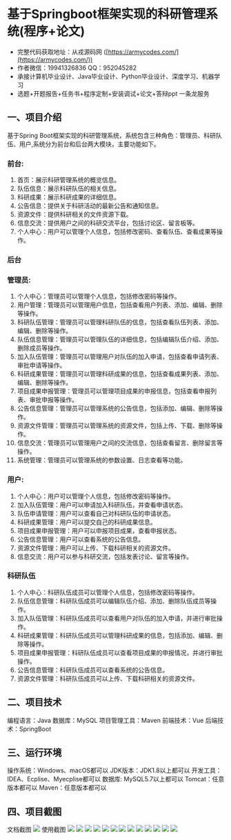 基于Springboot框架实现的科研管理系统(程序+论文)
=
- 完整代码获取地址：从戎源码网 ([https://armycodes.com/](https://armycodes.com/))
- 作者微信：19941326836  QQ：952045282 
- 承接计算机毕业设计、Java毕业设计、Python毕业设计、深度学习、机器学习
- 选题+开题报告+任务书+程序定制+安装调试+论文+答辩ppt 一条龙服务

一、项目介绍
---
基于Spring Boot框架实现的科研管理系统，系统包含三种角色：管理员、科研队伍、用户,系统分为前台和后台两大模块，主要功能如下。
### 前台:
1. 首页：展示科研管理系统的概览信息。
2. 队伍信息：展示科研队伍的相关信息。
3. 科研成果：展示科研成果的详细信息。
4. 公告信息：提供关于科研活动的最新公告和通知信息。
5. 资源文件：提供科研相关的文件资源下载。
6. 信息交流：提供用户之间的科研交流平台，包括讨论区、留言板等。
7. 个人中心：用户可以管理个人信息，包括修改密码、查看队伍、查看成果等操作。
### 后台
### 管理员:
1. 个人中心：管理员可以管理个人信息，包括修改密码等操作。
2. 用户管理：管理员可以管理用户信息，包括查看用户列表、添加、编辑、删除等操作。
3. 科研队伍管理：管理员可以管理科研队伍的信息，包括查看队伍列表、添加、编辑、删除等操作。
4. 队伍信息管理：管理员可以管理队伍的详细信息，包括编辑队伍介绍、添加、删除成员等操作。
5. 加入队伍管理：管理员可以管理用户对队伍的加入申请，包括查看申请列表、审批申请等操作。
6. 科研成果管理：管理员可以管理科研成果的信息，包括查看成果列表、添加、编辑、删除等操作。
7. 项目成果申报管理：管理员可以管理项目成果的申报信息，包括查看申报列表、审批申报等操作。
8. 公告信息管理：管理员可以管理系统的公告信息，包括添加、编辑、删除等操作。
9. 资源文件管理：管理员可以管理系统的资源文件，包括上传、下载、删除等操作。
10. 信息交流：管理员可以管理用户之间的交流信息，包括查看留言、删除留言等操作。
11. 系统管理：管理员可以管理系统的参数设置、日志查看等功能。
  
### 用户:
1. 个人中心：用户可以管理个人信息，包括修改密码等操作。
2. 加入队伍管理：用户可以申请加入科研队伍，并查看申请状态。
3. 队伍申请管理：用户可以查看自己对科研队伍的申请状态。
4. 科研成果管理：用户可以提交自己的科研成果信息。
5. 项目成果申报管理：用户可以申报项目成果，查看申报状态。
6. 公告信息管理：用户可以查看系统的公告信息。
7. 资源文件管理：用户可以上传、下载科研相关的资源文件。
8. 信息交流：用户可以参与科研交流，包括发表讨论、留言等操作。
### 科研队伍
1. 个人中心：科研队伍成员可以管理个人信息，包括修改密码等操作。
2. 队伍信息管理：科研队伍成员可以编辑队伍介绍、添加、删除队伍成员等操作。
3. 加入队伍管理：科研队伍成员可以查看用户对队伍的加入申请，并进行审批操作。
4. 科研成果管理：科研队伍成员可以管理科研成果的信息，包括添加、编辑、删除等操作。
5. 项目成果申报管理：科研队伍成员可以查看项目成果的申报情况，并进行审批操作。
6. 公告信息管理：科研队伍成员可以查看系统的公告信息。
7. 资源文件管理：科研队伍成员可以上传、下载科研相关的资源文件。

二、项目技术
---
编程语言：Java
数据库：MySQL
项目管理工具：Maven
前端技术：Vue
后端技术：SpringBoot

三、运行环境
---
操作系统：Windows、macOS都可以
JDK版本：JDK1.8以上都可以
开发工具：IDEA、Ecplise、Myecplise都可以
数据库: MySQL5.7以上都可以
Tomcat：任意版本都可以
Maven：任意版本都可以

四、项目截图
---
文档截图
![](limage/1.png)
使用截图
![](image/1.png)
![](image/2.png)
![](image/3.png)
![](image/4.png)
![](image/5.png)
![](image/6.png)
![](image/7.png)
![](image/8.png)
![](image/9.png)
![](image/10.png)
![](image/11.png)
![](image/12.png)
![](image/13.png)
